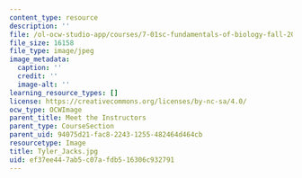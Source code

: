 ```yaml
---
content_type: resource
description: ''
file: /ol-ocw-studio-app/courses/7-01sc-fundamentals-of-biology-fall-2011/ef37ee447ab5c07afdb516306c932791_Tyler_Jacks.jpg
file_size: 16158
file_type: image/jpeg
image_metadata:
  caption: ''
  credit: ''
  image-alt: ''
learning_resource_types: []
license: https://creativecommons.org/licenses/by-nc-sa/4.0/
ocw_type: OCWImage
parent_title: Meet the Instructors
parent_type: CourseSection
parent_uid: 94075d21-fac8-2243-1255-482464d464cb
resourcetype: Image
title: Tyler_Jacks.jpg
uid: ef37ee44-7ab5-c07a-fdb5-16306c932791
---
```

